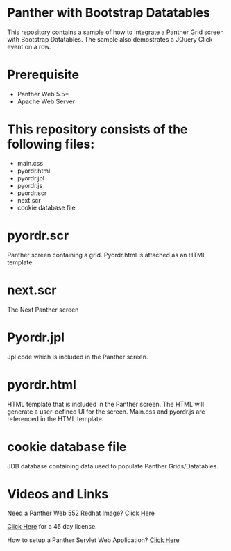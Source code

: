 # Panther with Bootstrap Datatables
This repository contains  a sample of how to integrate a Panther Grid screen with Bootstrap Datatables. The sample also demostrates a JQuery Click event on a row.

# Prerequisite
  * Panther Web 5.5*
  * Apache  Web Server

# This repository consists of the following files:
  * main.css
  * pyordr.html
  * pyordr.jpl
  * pyordr.js
  * pyordr.scr
  * next.scr
  * cookie database file
  
# pyordr.scr
Panther screen containing a grid. Pyordr.html is attached as an HTML template.

# next.scr
The Next Panther screen

# Pyordr.jpl
Jpl code which is included in the Panther screen. 

# pyordr.html
HTML template that is included in the Panther screen. The HTML will generate a user-defined UI for the screen. Main.css and pyordr.js are referenced in the HTML template.

# cookie database file
JDB database containing  data used to populate Panther Grids/Datatables.

# Videos and Links

Need a Panther Web 552 Redhat Image? [Click Here](https://hub.docker.com/r/prolificspanther/pantherweb)

[Click Here](https://www.prolifics.com/panther-trial-license-request) for a 45 day license.

How to setup a Panther Servlet Web Application? [Click Here](https://github.com/ProlificsPanther/PantherWeb/releases)
